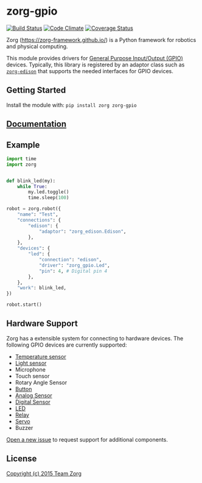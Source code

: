 # zorg-gpio

[![Build Status](https://travis-ci.org/zorg-framework/zorg-gpio.svg)](https://travis-ci.org/zorg-framework/zorg-gpio)
[![Code Climate](https://codeclimate.com/github/zorg-framework/zorg-gpio/badges/gpa.svg)](https://codeclimate.com/github/zorg-framework/zorg-gpio)
[![Coverage Status](https://coveralls.io/repos/zorg-framework/zorg-gpio/badge.svg?branch=master&service=github)](https://coveralls.io/r/zorg-framework/zorg-gpio)

Zorg (https://zorg-framework.github.io/) is a Python
framework for robotics and physical computing.

This module provides drivers for [General Purpose Input/Output (GPIO)](https://en.wikipedia.org/wiki/General_Purpose_Input/Output) devices. Typically, this library is registered by an adaptor class such as [`zorg-edison`](https://github.com/zorg/zorg-edison) that supports the needed interfaces for GPIO devices.

## Getting Started
Install the module with: `pip install zorg zorg-gpio`

## [Documentation](http://zorg-gpio.readthedocs.org/)

## Example
```python
import time
import zorg


def blink_led(my):
    while True:
        my.led.toggle()
        time.sleep(100)

robot = zorg.robot({
    "name": "Test",
    "connections": {
        "edison": {
            "adaptor": "zorg_edison.Edison",
        },
    },
    "devices": {
        "led": {
            "connection": "edison",
            "driver": "zorg_gpio.Led",
            "pin": 4, # Digital pin 4
        },
    },
    "work": blink_led,
})

robot.start()
```

## Hardware Support
Zorg has a extensible system for connecting to hardware devices.
The following GPIO devices are currently supported:

- [Temperature sensor](docs/temperature_sensor.md)
- [Light sensor](docs/light_sensor.md)
- Microphone
- Touch sensor
- Rotary Angle Sensor
- [Button](docs/button.md)
- [Analog Sensor](docs/analog_sensor.md)
- [Digital Sensor](docs/digital_sensor.md)
- [LED](docs/led.md)
- [Relay](docs/relay.md)
- [Servo](docs/servo.md)
- Buzzer

[Open a new issue](https://github.com/zorg-framework/zorg-gpio/issues/new) to request support for additional components.

## License
[Copyright (c) 2015 Team Zorg](https://github.com/zorg-framework/zorg/blob/master/LICENSE.md)

